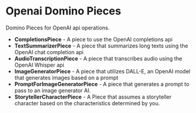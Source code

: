 # Openai Domino Pieces
Domino Pieces for OpenAI api operations.

- **CompletionsPiece** - A piece to use the OpenAI completions api
- **TextSummarizerPiece** - A piece that summarizes long texts using the OpenAI chat completion api
- **AudioTranscriptionPiece** - A piece that transcribes audio using the OpenAI Whisper api
- **ImageGeneratorPiece** - A piece that utilizes DALL-E, an OpenAI model that generates images based on a prompt
- **PromptForImageGeneratorPiece** - A piece that generates a prompt to pass to an image generator AI.
- **StorytellerCharacterPiece** - A Piece that assumes a storyteller character based on the characteristics determined by you.